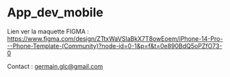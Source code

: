 # App_dev_mobile
Lien ver la maquette FIGMA : https://www.figma.com/design/ZTtxWaVSlaBkX7T8owEoem/iPhone-14-Pro---Phone-Template-(Community)?node-id=0-1&p=f&t=0e890BdQ5oPZfO73-0


Contact : germain.glc@gmail.com
